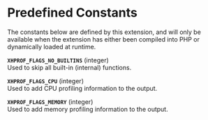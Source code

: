 Predefined Constants
====================

The constants below are defined by this extension, and will only be
available when the extension has either been compiled into PHP or
dynamically loaded at runtime.

**`XHPROF_FLAGS_NO_BUILTINS`** (<span class="type">integer</span>)  
<span class="simpara"> Used to skip all built-in (internal) functions.
</span>

**`XHPROF_FLAGS_CPU`** (<span class="type">integer</span>)  
<span class="simpara"> Used to add CPU profiling information to the
output. </span>

**`XHPROF_FLAGS_MEMORY`** (<span class="type">integer</span>)  
<span class="simpara"> Used to add memory profiling information to the
output. </span>
